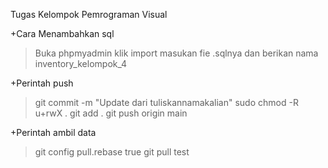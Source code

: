 Tugas Kelompok Pemrograman Visual

+Cara Menambahkan sql
>Buka phpmyadmin
>klik import
>masukan fie .sqlnya
>dan berikan nama inventory_kelompok_4

+Perintah push
>git commit -m "Update dari tuliskannamakalian"
>sudo chmod -R u+rwX .
>git add .
>git push origin main

+Perintah ambil data
>git config pull.rebase true
>git pull
test
